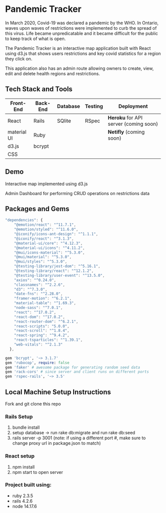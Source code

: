 # Pandemic Tracker
In March 2020, Covid-19 was declared a pandemic by the WHO. In Ontario, waves upon waves of restrictions were implemented to curb the spread of this virus. Life became unpredicatable and it became difficult for the public to keep track of what is open.

The Pandemic Tracker is an interactive map application built with React using d3.js that shows users restrictions and key covid statistics for a region they click on.

This application also has an admin route allowing owners to create, view, edit and delete health regions and restrictions.

## Tech Stack and Tools
| Front-End  | Back-End | Database | Testing | Deployment |
| ------------- | ------------- | ------ | ---------- | --------- |
| React | Rails  | SQlite | RSpec | **Heroku** for API server (coming soon)|
| material UI | Ruby | | | **Netifly** (coming soon) |
| d3.js | bcrypt | |  |
| CSS | | | | | |

## Demo
Interactive map implemented using d3.js

Admin Dashboard for performing CRUD operations on restrictions data

## Packages and Gems
```javascript
"dependencies": {
    "@emotion/react": "^11.7.1",
    "@emotion/styled": "^11.6.0",
    "@iconify/icons-ant-design": "^1.1.1",
    "@iconify/react": "^3.1.3",
    "@material-ui/core": "^4.12.3",
    "@material-ui/icons": "^4.11.2",
    "@mui/icons-material": "^5.3.0",
    "@mui/material": "^5.3.0",
    "@mui/styles": "^5.3.0",
    "@testing-library/jest-dom": "^5.16.1",
    "@testing-library/react": "^12.1.2",
    "@testing-library/user-event": "^13.5.0",
    "axios": "^0.24.0",
    "classnames": "^2.2.6",
    "d3": "^7.3.0",
    "date-fns": "^2.28.0",
    "framer-motion": "^6.2.1",
    "material-table": "^1.69.3",
    "node-sass": "^7.0.1",
    "react": "^17.0.2",
    "react-dom": "^17.0.2",
    "react-router-dom": "^6.2.1",
    "react-scripts": "5.0.0",
    "react-scroll": "^1.8.4",
    "react-spring": "^9.4.2",
    "react-tsparticles": "^1.39.1",
    "web-vitals": "^2.1.3"
  },
  ```
  ```ruby
  gem 'bcrypt', '~> 3.1.7'
  gem 'rubocop', require: false
  gem 'faker' # awesome package for generating random seed data
  gem 'rack-cors' # since server and client runs on different ports
  gem 'rspec-rails', '~> 3.5'
  ```

## Local Machine Setup Instructions
Fork and git clone this repo
### Rails Setup
1. bundle install
2. setup database -> run rake db:migrate and run rake db:seed
3. rails server -p 3001 (note: if using a different port #, make sure to change proxy url in package.json to match)

### React setup
1. npm install
2. npm start to open server

### Project built using:
- ruby 2.3.5
- rails 4.2.6
- node 14.17.6
